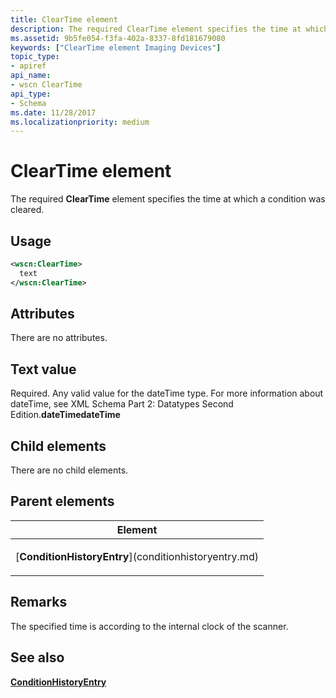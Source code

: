 ```yaml
---
title: ClearTime element
description: The required ClearTime element specifies the time at which a condition was cleared.
ms.assetid: 9b5fe054-f3fa-402a-8337-8fd181679080
keywords: ["ClearTime element Imaging Devices"]
topic_type:
- apiref
api_name:
- wscn ClearTime
api_type:
- Schema
ms.date: 11/28/2017
ms.localizationpriority: medium
---
```


# ClearTime element


The required **ClearTime** element specifies the time at which a condition was cleared.

Usage
-----

```xml
<wscn:ClearTime>
  text
</wscn:ClearTime>
```

Attributes
----------

There are no attributes.

Text value
----------

Required. Any valid value for the dateTime type. For more information about dateTime, see XML Schema Part 2: Datatypes Second Edition.**dateTimedateTime**

## Child elements


There are no child elements.

## Parent elements


<table>
<colgroup>
<col width="100%" />
</colgroup>
<thead>
<tr class="header">
<th>Element</th>
</tr>
</thead>
<tbody>
<tr class="odd">
<td><p>[<strong>ConditionHistoryEntry</strong>](conditionhistoryentry.md)</p></td>
</tr>
</tbody>
</table>

Remarks
-------

The specified time is according to the internal clock of the scanner.

## See also


[**ConditionHistoryEntry**](conditionhistoryentry.md)

 

 






